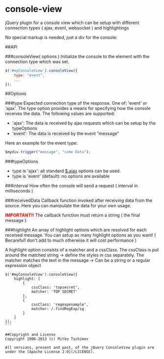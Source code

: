 console-view
============

jQuery plugin for a console view which can be setup with different connection types ( ajax, event, websocket ) and highlightings

No special markup is needed, just a div for the console.

##API

###consoleView( options )
Initialize the console to the element with the connection type which was set.

````javascript
$('#myConsoleView').consoleView({
	type: "event",
	...
});
````

##Options

###type
Expected connection type of the response. One of: 'event' or 'ajax'. The type option provides a means for specifying how the console receives the data. The following values are supported:

* 'ajax': The data is received by ajax requests which can be setup by the typeOptions
* 'event': The data is received by the event "message"

Here an example for the event type:
````javascript
$mydiv.trigger("message", "some Data");
````


###typeOptions
* type is 'ajax': all standard [$.ajax](http://api.jquery.com/jQuery.ajax) options can be used.
* type is 'event' (default): no options are available

###interval
How often the console will send a request ( interval in milliseconds )

###receivedData
Callback function invoked after receiving data from the source.
Here you can manipulate the data for your own usage.

<b style="color: red;">IMPORTANT!!</b> The callback function must return a string ( the final message ).

###highlight
An array of highlight options which are resolved for each received message.
You can setup as many highlight options as you want! ( Becareful! don't add to much otherwise it will cost performance )

A highlight option consists of a matcher and a cssClass.
The cssClass is put around the matched string -> define the styles in css separately.
The matcher matches the text in the message -> Can be a string or a regular expression object
````avascript
$('#myConsoleView').consoleView({
    highlight: [
        {
            cssClass: 'topsecret',
            matcher: 'TOP SECRET'
        },
        {
            cssClass: 'regexpexample',
            matcher: /.findRegExp/ig
        }
    ]
});
```

##Copyright and License
Copyright 2006-2013 (c) Mitko Tschimev

All versions, present and past, of the jQuery ConsoleView plugin are under the [Apache License 2.0](/LICENSE).
